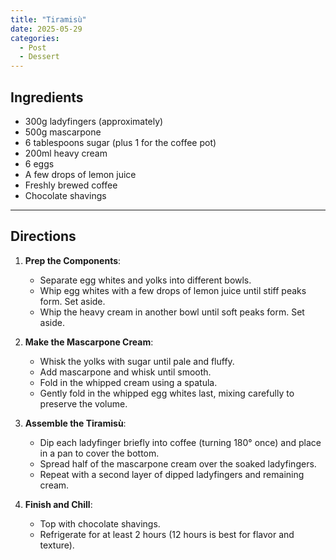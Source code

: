 ```yaml
---
title: "Tiramisù"  
date: 2025-05-29 
categories:  
  - Post  
  - Dessert  
---
```


## Ingredients  

- 300g ladyfingers (approximately)  
- 500g mascarpone  
- 6 tablespoons sugar (plus 1 for the coffee pot)  
- 200ml heavy cream  
- 6 eggs  
- A few drops of lemon juice  
- Freshly brewed coffee  
- Chocolate shavings  

---

## Directions  

1. **Prep the Components**:  
   - Separate egg whites and yolks into different bowls.  
   - Whip egg whites with a few drops of lemon juice until stiff peaks form. Set aside.  
   - Whip the heavy cream in another bowl until soft peaks form. Set aside.

2. **Make the Mascarpone Cream**:  
   - Whisk the yolks with sugar until pale and fluffy.  
   - Add mascarpone and whisk until smooth.  
   - Fold in the whipped cream using a spatula.  
   - Gently fold in the whipped egg whites last, mixing carefully to preserve the volume.

3. **Assemble the Tiramisù**:  
   - Dip each ladyfinger briefly into coffee (turning 180° once) and place in a pan to cover the bottom.  
   - Spread half of the mascarpone cream over the soaked ladyfingers.  
   - Repeat with a second layer of dipped ladyfingers and remaining cream.

4. **Finish and Chill**:  
   - Top with chocolate shavings.  
   - Refrigerate for at least 2 hours (12 hours is best for flavor and texture).
